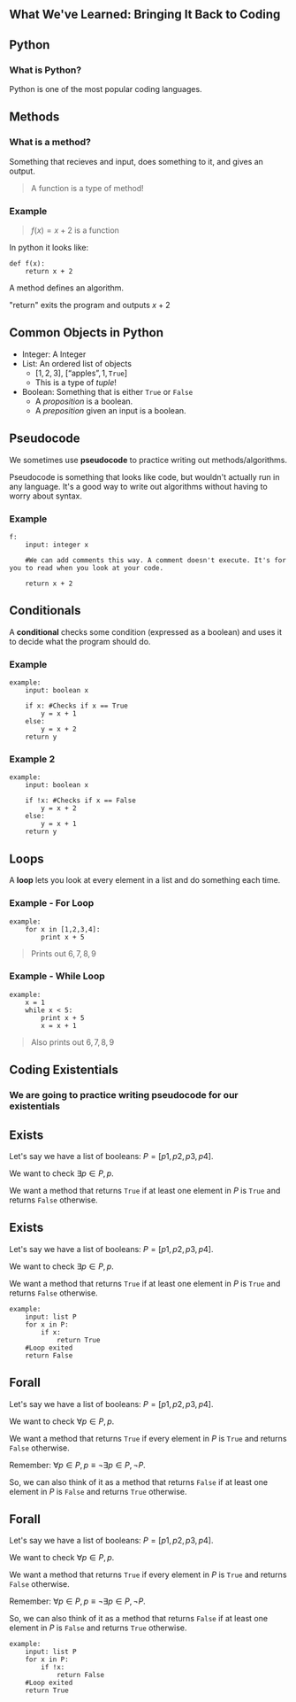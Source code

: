 ## What We've Learned: Bringing It Back to Coding

## Python

### What is Python?

Python is one of the most popular coding languages.

## Methods

### What is a method?

Something that recieves and input, does something to it, and gives an output.

>A function is a type of method!

### Example

>$f(x) = x + 2$ is a function

In python it looks like:

    def f(x):
        return x + 2
        
A method defines an algorithm.

"return" exits the program and outputs $x+2$

## Common Objects in Python
- Integer: A Integer
- List: An ordered list of objects
    - $[1,2,3]$, $[\textrm{``apples''}, 1, \texttt{True}]$
    - This is a type of *tuple*!
- Boolean: Something that is either $\texttt{True}$ or $\texttt{False}$
    - A *proposition* is a boolean.
    - A *preposition* given an input is a boolean.
    
## Pseudocode

We sometimes use **pseudocode** to practice writing out methods/algorithms.

Pseudocode is something that looks like code, but wouldn't actually run in any language. It's a good way to write out algorithms without having to worry about syntax.

### Example

    f:
        input: integer x
        
        #We can add comments this way. A comment doesn't execute. It's for you to read when you look at your code.
        
        return x + 2
    
## Conditionals

A **conditional** checks some condition (expressed as a boolean) and uses it to decide what the program should do.

### Example

    example:
        input: boolean x
        
        if x: #Checks if x == True
            y = x + 1
        else:
            y = x + 2
        return y
        
### Example 2

    example:
        input: boolean x
    
        if !x: #Checks if x == False
            y = x + 2
        else:
            y = x + 1
        return y

## Loops

A **loop** lets you look at every element in a list and do something each time.

### Example - For Loop

    example:
        for x in [1,2,3,4]:
            print x + 5

>Prints out $6,7,8,9$

### Example - While Loop

    example:
        x = 1
        while x < 5:
            print x + 5
            x = x + 1

>Also prints out $6,7,8,9$

## Coding Existentials

### We are going to practice writing pseudocode for our existentials

## Exists

Let's say we have a list of booleans: $P = [p1,p2,p3,p4]$.

We want to check $\exists p \in P, p$.

We want a method that returns $\texttt{True}$ if at least one element in $P$ is $\texttt{True}$ and returns $\texttt{False}$ otherwise.


## Exists

Let's say we have a list of booleans: $P = [p1,p2,p3,p4]$.

We want to check $\exists p \in P, p$.

We want a method that returns $\texttt{True}$ if at least one element in $P$ is $\texttt{True}$ and returns $\texttt{False}$ otherwise.

    example:
        input: list P
        for x in P:
            if x:
                return True
        #Loop exited
        return False

## Forall

Let's say we have a list of booleans: $P = [p1,p2,p3,p4]$.

We want to check $\forall p \in P, p$.

We want a method that returns $\texttt{True}$ if every element in $P$ is $\texttt{True}$ and returns $\texttt{False}$ otherwise.

Remember: $\forall p \in P, p \equiv \neg \exists p \in P, \neg P$.

So, we can also think of it as a method that returns $\texttt{False}$ if at least one element in $P$ is $\texttt{False}$ and returns $\texttt{True}$ otherwise.



## Forall

Let's say we have a list of booleans: $P = [p1,p2,p3,p4]$.

We want to check $\forall p \in P, p$.

We want a method that returns $\texttt{True}$ if every element in $P$ is $\texttt{True}$ and returns $\texttt{False}$ otherwise.

Remember: $\forall p \in P, p \equiv \neg \exists p \in P, \neg P$.

So, we can also think of it as a method that returns $\texttt{False}$ if at least one element in $P$ is $\texttt{False}$ and returns $\texttt{True}$ otherwise.

    example:
        input: list P
        for x in P:
            if !x:
                return False
        #Loop exited
        return True


